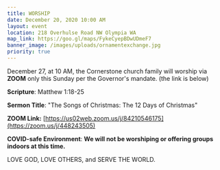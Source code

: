 ```yaml
---
title: WORSHIP
date: December 20, 2020 10:00 AM
layout: event
location: 218 Overhulse Road NW Olympia WA
map_link: https://goo.gl/maps/FykeCyepBDwUDmeF7
banner_image: /images/uploads/ornamentexchange.jpg
priority: true
---
```

December 27, at 10 AM, the Cornerstone church family will worship via **ZOOM** only this Sunday per the Governor's mandate. (the link is below)

**Scripture**: Matthew 1:18-25

**Sermon Title**: "The Songs of Christmas: The 12 Days of Christmas"

**ZOOM Link:** [https://us02web.zoom.us/j/84210546175](https://zoom.us/j/448243505)

**COVID-safe Environment**:   **We will not be worshiping or offering groups indoors at this time.**     

LOVE GOD, LOVE OTHERS, and SERVE THE WORLD.